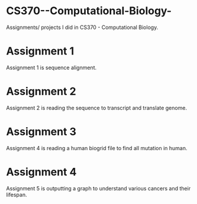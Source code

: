 # CS370--Computational-Biology-
Assignments/ projects I did in CS370 - Computational Biology.

# Assignment 1
Assignment 1 is sequence alignment.

# Assignment 2
Assignment 2 is reading the sequence to transcript and translate genome.

# Assignment 3 
Assignment 4 is reading a human biogrid file to find all mutation in human.

# Assignment 4 
Assignment 5 is outputting a graph to understand various cancers and their lifespan.
